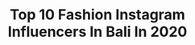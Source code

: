 ---
title: Top 10 Fashion Instagram Influencers In Bali In 2020
description: >-
  Find top fashion Instagram influencers in Bali in 2020. Most popular hashtags: #baliphotoshoot #modelbali #bali #balibabe.
platform: Instagram
profiles:
  - username: "blessedvenuss"
    fullname: >-
      Evgeniya Korchagina
    location: "Indonesia"
    followers: 8395
    engagement: 828
    commentsToLikes: 0.059501
    id: ck5zrjoo2wpid0i141nf39wfp
    verified: false
    hashtags: "#modeling, #baligirl, #beautifulgirl, #baliphotoshoot"
  - username: "yu_kathe"
    fullname: >-
      Kate☽
    location: "Indonesia"
    followers: 73990
    engagement: 215
    commentsToLikes: 0.017709
    id: ck0w79k1ucfta0i19pj4lazjz
    verified: false
    hashtags: "#photography, #bali, #quarantine, #style"
  - username: "kunal_chhabhria"
    fullname: >-
      Kunal Chhabhria
    location: "Indonesia"
    followers: 107967
    engagement: 2429
    commentsToLikes: 0.014590
    id: ck0w4gdiayfqi0i199b457p4e
    verified: false
    hashtags: "#potd, #diamondplaybutton, #girl, #scary"
  - username: "axelschura"
    fullname: >-
      Axel Schurawlow 🥑
    location: "Indonesia"
    followers: 19834
    engagement: 575
    commentsToLikes: 0.034409
    id: ck0ttg7i12ksr0i195fpjvruy
    verified: false
    hashtags: "#couple, #veganfashion, #vegetarian, #gratitude"
  - username: "alvcreations"
    fullname: >-
      Andrey | Bali Photographer
    location: "Indonesia"
    followers: 10091
    engagement: 906
    commentsToLikes: 0.021248
    id: ck6tipvw016yk0j71nuyk50bh
    verified: false
    hashtags: "#balimodels, #islandlifestyle, #alvcreations, #balibabe"
  - username: "wanderingsoul_me"
    fullname: >-
      Where Is Ayesha?
    location: "Indonesia"
    followers: 3186
    engagement: 2388
    commentsToLikes: 0.050270
    id: ck6u414xo12ve0j71p0hr4ysd
    verified: false
    hashtags: "#nature, #balicili, #travelphotography, #travelrealindia"
  - username: "nomad_habits"
    fullname: >-
      INTERNATIONAL PHOTOGRAPHER
    location: "Indonesia"
    followers: 21035
    engagement: 227
    commentsToLikes: 0.047282
    id: ck5zuvwiv351r0i14pg8agc3e
    verified: false
    hashtags: "#fashionphotographyappreciation, #photoeditingtips, #balimodels, #photoideas"
  - username: "gophotoshoot"
    fullname: >-
      PAULIUS STEFANOVICIUS | BALI 🌴
    location: "Indonesia"
    followers: 11567
    engagement: 450
    commentsToLikes: 0.017093
    id: ck15pqq5wz6q30i19vxqlyqh6
    verified: false
    hashtags: "#ubudvilla, #holiday, #travelinspo, #photographybali"
  - username: "krsty_d"
    fullname: >-
      Kristina Dimitrova
    location: "Indonesia"
    followers: 3226
    engagement: 1001
    commentsToLikes: 0.042541
    id: ck6tipsz416sb0j71grayqgyn
    verified: false
    hashtags: "#bloggerparadise, #balimodels, #photoshoottime, #foodlovers"
  - username: "marionmax_stylist"
    fullname: >-
      Marion Max
    location: "Indonesia"
    followers: 8800
    engagement: 317
    commentsToLikes: 0.012863
    id: ck15r7iv96j6r0i19ou38msbe
    verified: false
    hashtags: "#canggu, #lookbook, #productshoot, #makeupartist"
---